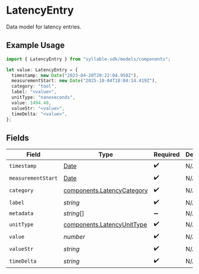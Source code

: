 # LatencyEntry

Data model for latency entries.

## Example Usage

```typescript
import { LatencyEntry } from "syllable-sdk/models/components";

let value: LatencyEntry = {
  timestamp: new Date("2023-04-20T20:22:04.958Z"),
  measurementStart: new Date("2025-10-04T18:04:14.419Z"),
  category: "tool",
  label: "<value>",
  unitType: "nanoseconds",
  value: 1494.48,
  valueStr: "<value>",
  timeDelta: "<value>",
};
```

## Fields

| Field                                                                                         | Type                                                                                          | Required                                                                                      | Description                                                                                   |
| --------------------------------------------------------------------------------------------- | --------------------------------------------------------------------------------------------- | --------------------------------------------------------------------------------------------- | --------------------------------------------------------------------------------------------- |
| `timestamp`                                                                                   | [Date](https://developer.mozilla.org/en-US/docs/Web/JavaScript/Reference/Global_Objects/Date) | :heavy_check_mark:                                                                            | N/A                                                                                           |
| `measurementStart`                                                                            | [Date](https://developer.mozilla.org/en-US/docs/Web/JavaScript/Reference/Global_Objects/Date) | :heavy_check_mark:                                                                            | N/A                                                                                           |
| `category`                                                                                    | [components.LatencyCategory](../../models/components/latencycategory.md)                      | :heavy_check_mark:                                                                            | N/A                                                                                           |
| `label`                                                                                       | *string*                                                                                      | :heavy_check_mark:                                                                            | N/A                                                                                           |
| `metadata`                                                                                    | *string*[]                                                                                    | :heavy_minus_sign:                                                                            | N/A                                                                                           |
| `unitType`                                                                                    | [components.LatencyUnitType](../../models/components/latencyunittype.md)                      | :heavy_check_mark:                                                                            | N/A                                                                                           |
| `value`                                                                                       | *number*                                                                                      | :heavy_check_mark:                                                                            | N/A                                                                                           |
| `valueStr`                                                                                    | *string*                                                                                      | :heavy_check_mark:                                                                            | N/A                                                                                           |
| `timeDelta`                                                                                   | *string*                                                                                      | :heavy_check_mark:                                                                            | N/A                                                                                           |